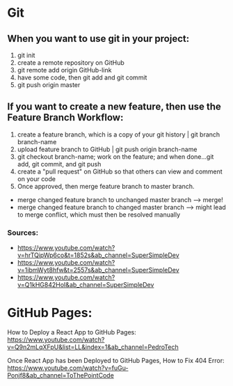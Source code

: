 # Git

## When you want to use git in your project: 
1. git init
2. create a remote repository on GitHub
3. git remote add origin GitHub-link
4. have some code, then git add and git commit
5. git push origin master

## If you want to create a new feature, then use the Feature Branch Workflow:
1. create a feature branch, which is a copy of your git history | git branch branch-name
2. upload feature branch to GitHub | git push origin branch-name
3. git checkout branch-name; work on the feature; and when done...git add, git commit, and git push
4. create a "pull request" on GitHub so that others can view and comment on your code
5. Once approved, then merge feature branch to master branch.
- merge changed feature branch to unchanged master branch --> merge!
- merge changed feature branch to changed master branch --> might lead to merge conflict, which must then be resolved manually

### Sources: 
- https://www.youtube.com/watch?v=hrTQipWp6co&t=1852s&ab_channel=SuperSimpleDev
- https://www.youtube.com/watch?v=1ibmWyt8hfw&t=2557s&ab_channel=SuperSimpleDev
- https://www.youtube.com/watch?v=Q1kHG842HoI&ab_channel=SuperSimpleDev



# GitHub Pages:
How to Deploy a React App to GitHub Pages: https://www.youtube.com/watch?v=Q9n2mLqXFpU&list=LL&index=1&ab_channel=PedroTech

Once React App has been Deployed to GitHub Pages, How to Fix 404 Error: https://www.youtube.com/watch?v=fuGu-Ponjf8&ab_channel=ToThePointCode
